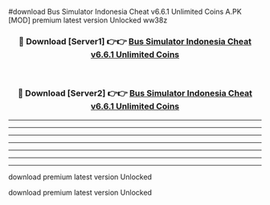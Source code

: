 #download Bus Simulator Indonesia Cheat v6.6.1 Unlimited Coins A.PK [MOD] premium latest version Unlocked ww38z 



<div align="center">
<h3>🔴 Download [Server1] 👉👉 <a href="https://download1apk.web.app/">Bus Simulator Indonesia Cheat v6.6.1 Unlimited Coins</a></h3><br>

<h3>🔴 Download [Server2] 👉👉 <a href="https://download1apk.web.app/">Bus Simulator Indonesia Cheat v6.6.1 Unlimited Coins</a></h3>
</div>





----------------------------------------------------------

----------------------------------------------------------

----------------------------------------------------------

----------------------------------------------------------

----------------------------------------------------------

----------------------------------------------------------

----------------------------------------------------------

download premium latest version Unlocked

download premium latest version Unlocked
